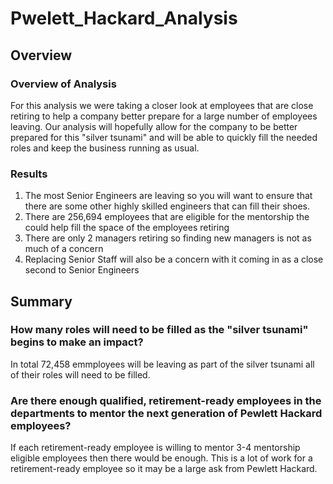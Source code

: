 # Pwelett_Hackard_Analysis
## Overview

### Overview of Analysis
For this analysis we were taking a closer look at employees that are close retiring to help a company better prepare for a large number of employees leaving. Our analysis will hopefully allow for the company to be better prepared for this "silver tsunami" and will be able to quickly fill the needed roles and keep the business running as usual. 

### Results
1. The most Senior Engineers are leaving so you will want to ensure that there are some other highly skilled engineers that can fill their shoes. 
2. There are 256,694 employees that are eligible for the mentorship the could help fill the space of the employees retiring
3. There are only 2 managers retiring so finding new managers is not as much of a concern
4. Replacing Senior Staff will also be a concern with it coming in as a close second to Senior Engineers


## Summary
### How many roles will need to be filled as the "silver tsunami" begins to make an impact?
In total 72,458 emmployees will be leaving as part of the silver tsunami all of their roles will need to be filled. 

### Are there enough qualified, retirement-ready employees in the departments to mentor the next generation of Pewlett Hackard employees?
If each retirement-ready employee is willing to mentor 3-4 mentorship eligible employees then there would be enough. This is a lot of work for a retirement-ready employee so it may be a large ask from Pewlett Hackard.


